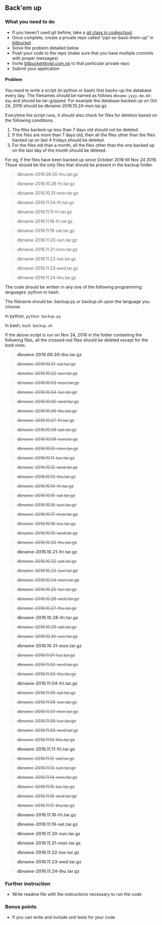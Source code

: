 ## Back'em up

### What you need to do

* If you haven’t used git before, take a [git class in codeschool](https://www.codeschool.com/courses/try-git).
* Once complete, create a private repo called “yipl-se-back-them-up” in [bitbucket](https://bitbucket.org)
* Solve the problem detailed below
* Push your code to the repo (make sure that you have multiple commits with proper messages) 
* Invite bitbucket@yipl.com.np to that particular private repo
* Submit your application

#### Problem

You need to write a script (in python or bash) that backs-up the database every day. The filenames should be named as follows `dbname-yyyy.mm.dd-day` and should be tar-gzipped. For example the database backed-up on Oct 24, 2016 should be dbname-2016.10.24-mon.tar.gz. 

Everytime the script runs, it should also check for files for deletion based on the following conditions. 

1. The files backed-up less than 7 days old should not be deleted.
2. If the files are more than 7 days old, then all the files other than the files backed up on last 4 fridays should be deleted.
3. For the files old than a month, all the files other than the one backed up on the last day of the month should be deleted.

For eg, if the files have been backed up since October 2016 till Nov 24 2016. These should be the only files that should be present in the backup folder. 

>dbname-2016.09.30-thu.tar.gz

>dbname-2016.10.28-fri.tar.gz

>dbname-2016.10.31-mon.tar.gz

>dbname-2016.11.04-fri.tar.gz

>dbname-2016.11.11-fri.tar.gz

>dbname-2016.11.18-fri.tar.gz

>dbname-2016.11.19-sat.tar.gz

>dbname-2016.11.20-sun.tar.gz

>dbname-2016.11.21-mon.tar.gz

>dbname-2016.11.22-tue.tar.gz

>dbname-2016.11.23-wed.tar.gz

>dbname-2016.11.24-thu.tar.gz

The code should be written in any one of the following programming languages: python or bash. 

The filename should be: backup.py or backup.sh upon the language you choose.

In python, 
`python backup.py`

In bash,
`bash backup.sh`

If the above script is run on Nov 24, 2016 in the folder containing the following files, all the crossed-out files should be deleted except for the bold ones.

> **dbname-2016.09.30-thu.tar.gz**

> ~~dbname-2016.10.01-sat.tar.gz~~

> ~~dbname-2016.10.02-sun.tar.gz~~

> ~~dbname-2016.10.03-mon.tar.gz~~

> ~~dbname-2016.10.04-tue.tar.gz~~

> ~~dbname-2016.10.05-wed.tar.gz~~

> ~~dbname-2016.10.06-thu.tar.gz~~

> ~~dbname-2016.10.07-fri.tar.gz~~

> ~~dbname-2016.10.08-sat.tar.gz~~

> ~~dbname-2016.10.09-sun.tar.gz~~

> ~~dbname-2016.10.10-mon.tar.gz~~

> ~~dbname-2016.10.11-tue.tar.gz~~

> ~~dbname-2016.10.12-wed.tar.gz~~

> ~~dbname-2016.10.13-thu.tar.gz~~

> ~~dbname-2016.10.14-fri.tar.gz~~

> ~~dbname-2016.10.15-sat.tar.gz~~

> ~~dbname-2016.10.16-sun.tar.gz~~

> ~~dbname-2016.10.17-mon.tar.gz~~

> ~~dbname-2016.10.18-tue.tar.gz~~

> ~~dbname-2016.10.19-wed.tar.gz~~

> ~~dbname-2016.10.20-thu.tar.gz~~

> **dbname-2016.10.21-fri.tar.gz**

> ~~dbname-2016.10.22-sat.tar.gz~~

> ~~dbname-2016.10.23-sun.tar.gz~~

> ~~dbname-2016.10.24-mon.tar.gz~~

> ~~dbname-2016.10.25-tue.tar.gz~~

> ~~dbname-2016.10.26-wed.tar.gz~~

> ~~dbname-2016.10.27-thu.tar.gz~~

> **dbname-2016.10.28-fri.tar.gz**

> ~~dbname-2016.10.29-sat.tar.gz~~

> ~~dbname-2016.10.30-sun.tar.gz~~

> **dbname-2016.10.31-mon.tar.gz**

> ~~dbname-2016.11.01-tue.tar.gz~~

> ~~dbname-2016.11.02-wed.tar.gz~~

> ~~dbname-2016.11.03-thu.tar.gz~~

> **dbname-2016.11.04-fri.tar.gz**

> ~~dbname-2016.11.05-sat.tar.gz~~

> ~~dbname-2016.11.06-sun.tar.gz~~

> ~~dbname-2016.11.07-mon.tar.gz~~

> ~~dbname-2016.11.08-tue.tar.gz~~

> ~~dbname-2016.11.09-wed.tar.gz~~

> ~~dbname-2016.11.10-thu.tar.gz~~

> **dbname-2016.11.11-fri.tar.gz**

> ~~dbname-2016.11.12-sat.tar.gz~~

> ~~dbname-2016.11.13-sun.tar.gz~~

> ~~dbname-2016.11.14-mon.tar.gz~~

> ~~dbname-2016.11.15-tue.tar.gz~~

> ~~dbname-2016.11.16-wed.tar.gz~~

> ~~dbname-2016.11.17-thu.tar.gz~~

> **dbname-2016.11.18-fri.tar.gz**

> **dbname-2016.11.19-sat.tar.gz**

> **dbname-2016.11.20-sun.tar.gz**

> **dbname-2016.11.21-mon.tar.gz**

> **dbname-2016.11.22-tue.tar.gz**

> **dbname-2016.11.23-wed.tar.gz**

> **dbname-2016.11.24-thu.tar.gz**


### Further instruction

* Write readme file with the instructions necessary to run the code


### Bonus points

* If you can write and include unit tests for your code
